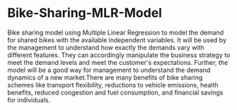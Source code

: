 # Bike-Sharing-MLR-Model
Bike sharing model using Multiple Linear Regression  to model the demand for shared bikes with the available independent variables. It will be used by the management to understand how exactly the demands vary with different features. They can accordingly manipulate the business strategy to meet the demand levels and meet the customer's expectations. Further, the model will be a good way for management to understand the demand dynamics of a new market.There are many benefits of bike sharing schemes like transport flexibility, reductions to vehicle emissions, health benefits, reduced congestion and fuel consumption, and financial savings for individuals.
